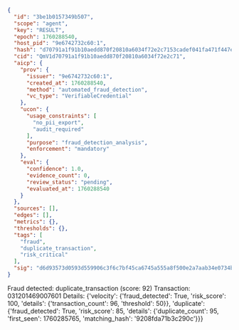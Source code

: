 ```json
{
  "id": "3be1b0157349b507",
  "scope": "agent",
  "key": "RESULT",
  "epoch": 1760288540,
  "host_pid": "9e6742732c60:1",
  "hash": "d70791a1f91b10aedd870f20810a6034f72e2c7153cadef041fa471f447e2b3d",
  "cid": "QmV1d70791a1f91b10aedd870f20810a6034f72e2c71",
  "aicp": {
    "prov": {
      "issuer": "9e6742732c60:1",
      "created_at": 1760288540,
      "method": "automated_fraud_detection",
      "vc_type": "VerifiableCredential"
    },
    "ucon": {
      "usage_constraints": [
        "no_pii_export",
        "audit_required"
      ],
      "purpose": "fraud_detection_analysis",
      "enforcement": "mandatory"
    },
    "eval": {
      "confidence": 1.0,
      "evidence_count": 0,
      "review_status": "pending",
      "evaluated_at": 1760288540
    }
  },
  "sources": [],
  "edges": [],
  "metrics": {},
  "thresholds": {},
  "tags": [
    "fraud",
    "duplicate_transaction",
    "risk_critical"
  ],
  "sig": "d6d93573d0593d559906c3f6c7bf45ca6745a555a8f500e2a7aab34e0734ba74"
}
```

Fraud detected: duplicate_transaction (score: 92)
Transaction: 031201469007601
Details: {'velocity': {'fraud_detected': True, 'risk_score': 100, 'details': {'transaction_count': 96, 'threshold': 50}}, 'duplicate': {'fraud_detected': True, 'risk_score': 85, 'details': {'duplicate_count': 95, 'first_seen': 1760285765, 'matching_hash': '9208fda71b3c290c'}}}